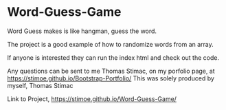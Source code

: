 # Word-Guess-Game

Word Guess makes is like hangman, guess the word.

The project is a good example of how to randomize words from an array.

If anyone is interested they can run the index html and check out the code.

Any questions can be sent to me Thomas Stimac, on my porfolio page, at https://stimoe.github.io/Bootstrap-Portfolio/ This was solely produced by myself, Thomas Stimac

Link to Project, https://stimoe.github.io/Word-Guess-Game/
